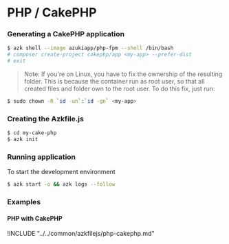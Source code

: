 # PHP / CakePHP

### Generating a CakePHP application

```sh
$ azk shell --image azukiapp/php-fpm --shell /bin/bash
# composer create-project cakephp/app <my-app> --prefer-dist
# exit
```

> Note: If you're on Linux, you have to fix the ownership of the resulting folder. This is because the container run as root user, so that all created files and folder own to the root user. To do this fix, just run:

```sh
$ sudo chown -R `id -un`:`id -gn` <my-app>
```

### Creating the Azkfile.js

```sh
$ cd my-cake-php
$ azk init
```

### Running application

To start the development environment

```sh
$ azk start -o && azk logs --follow
```

### Examples

#### PHP with CakePHP

!INCLUDE "../../common/azkfilejs/php-cakephp.md"
